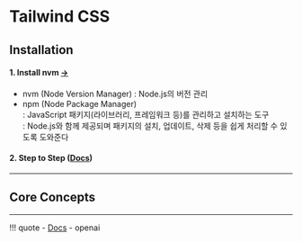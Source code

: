 # Tailwind CSS

## Installation

#### 1. Install nvm [->](https://ysheee.github.io/note/pm2/)

- nvm (Node Version Manager) : Node.js의 버전 관리
- npm (Node Package Manager) 
<br>: JavaScript 패키지(라이브러리, 프레임워크 등)를 관리하고 설치하는 도구 
<br>: Node.js와 함께 제공되며 패키지의 설치, 업데이트, 삭제 등을 쉽게 처리할 수 있도록 도와준다

#### 2. Step to Step ([Docs](https://tailwindcss.com/docs/installation))





---
## Core Concepts



---
!!! quote 
    - [Docs](https://tailwindcss.com/docs/installation)
    - openai